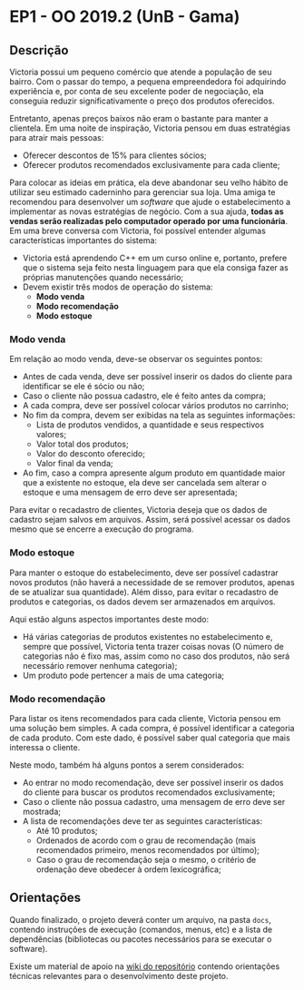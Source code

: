 # EP1 - OO 2019.2 (UnB - Gama)

## Descrição

Victoria possui um pequeno comércio que atende a população de seu bairro. Com o passar do tempo, a pequena empreendedora foi adquirindo experiência e, por conta de seu excelente poder de negociação, ela conseguia reduzir significativamente o preço dos produtos oferecidos.

Entretanto, apenas preços baixos não eram o bastante para manter a clientela. Em uma noite de inspiração, Victoria pensou em duas estratégias para atrair mais pessoas:
- Oferecer descontos de 15% para clientes sócios;
- Oferecer produtos recomendados exclusivamente para cada cliente;

Para colocar as ideias em prática, ela deve abandonar seu velho hábito de utilizar seu estimado caderninho para gerenciar sua loja. Uma amiga te recomendou para desenvolver um *software* que ajude o estabelecimento a implementar as novas estratégias de negócio. Com a sua ajuda, **todas as vendas serão realizadas pelo computador operado por uma funcionária**. Em uma breve conversa com Victoria, foi possível entender algumas características importantes do sistema:
- Victoria está aprendendo C++ em um curso online e, portanto, prefere que o sistema seja feito nesta linguagem para que ela consiga fazer as próprias manutenções quando necessário;
- Devem existir três modos de operação do sistema:
    - **Modo venda**
    - **Modo recomendação**
    - **Modo estoque**

### Modo venda
Em relação ao modo venda, deve-se observar os seguintes pontos:
- Antes de cada venda, deve ser possível inserir os dados do cliente para identificar se ele é sócio ou não;
- Caso o cliente não possua cadastro, ele é feito antes da compra;
- A cada compra, deve ser possível colocar vários produtos no carrinho;
- No fim da compra, devem ser exibidas na tela as seguintes informações:
    - Lista de produtos vendidos, a quantidade e seus respectivos valores;
    - Valor total dos produtos;
    - Valor do desconto oferecido;
    - Valor final da venda;
- Ao fim, caso a compra apresente algum produto em quantidade maior que a existente no estoque, ela deve ser cancelada sem alterar o estoque e uma mensagem de erro deve ser apresentada;

Para evitar o recadastro de clientes, Victoria deseja que os dados de cadastro sejam salvos em arquivos. Assim, será possível acessar os dados mesmo que se encerre a execução do programa.

### Modo estoque
Para manter o estoque do estabelecimento, deve ser possível cadastrar novos produtos (não haverá a necessidade de se remover produtos, apenas de se atualizar sua quantidade). Além disso, para evitar o recadastro de produtos e categorias, os dados devem ser armazenados em arquivos.

Aqui estão alguns aspectos importantes deste modo:
- Há várias categorias de produtos existentes no estabelecimento e, sempre que possível, Victoria tenta trazer coisas novas (O número de categorias não é fixo mas, assim como no caso dos produtos, não será necessário remover nenhuma categoria);
- Um produto pode pertencer a mais de uma categoria;

### Modo recomendação
Para listar os itens recomendados para cada cliente, Victoria pensou em uma solução bem simples. A cada compra, é possível identificar a categoria de cada produto. Com este dado, é possível saber qual categoria que mais interessa o cliente.

Neste modo, também há alguns pontos a serem considerados:
- Ao entrar no modo recomendação, deve ser possível inserir os dados do cliente para buscar os produtos recomendados exclusivamente;
- Caso o cliente não possua cadastro, uma mensagem de erro deve ser mostrada;
- A lista de recomendações deve ter as seguintes características:
    - Até 10 produtos;
    - Ordenados de acordo com o grau de recomendação (mais recomendados primeiro, menos recomendados por último);
    - Caso o grau de recomendação seja o mesmo, o critério de ordenação deve obedecer à ordem lexicográfica;

## Orientações

Quando finalizado, o projeto deverá conter um arquivo, na pasta `docs`, contendo instruções de execução (comandos, menus, etc) e a lista de dependências (bibliotecas ou pacotes necessários para se executar o software).

Existe um material de apoio na [wiki do repositório](https://gitlab.com/oofga/eps/eps_2019_2/ep1/wikis/Home) contendo orientações técnicas relevantes para o desenvolvimento deste projeto.